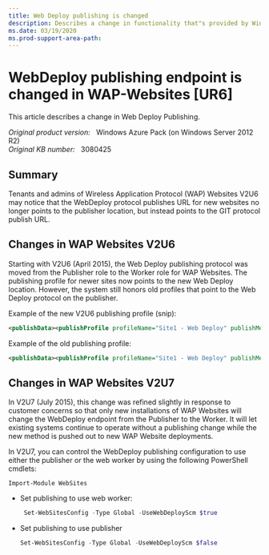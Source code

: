 ```yaml
---
title: Web Deploy publishing is changed
description: Describes a change in functionality that"s provided by Windows Azure Pack.
ms.date: 03/19/2020
ms.prod-support-area-path:
---
```

# WebDeploy publishing endpoint is changed in WAP-Websites [UR6]

This article describes a change in Web Deploy Publishing.

_Original product version:_ &nbsp; Windows Azure Pack (on Windows Server 2012 R2)  
_Original KB number:_ &nbsp; 3080425

## Summary

Tenants and admins of Wireless Application Protocol (WAP) Websites V2U6 may notice that the WebDeploy protocol publishes URL for new websites no longer points to the publisher location, but instead points to the GIT protocol publish URL.

## Changes in WAP Websites V2U6

Starting with V2U6 (April 2015), the Web Deploy publishing protocol was moved from the Publisher role to the Worker role for WAP Websites. The publishing profile for newer sites now points to the new Web Deploy location. However, the system still honors old profiles that point to the Web Deploy protocol on the publisher.

Example of the new V2U6 publishing profile (snip):

```xml
<publishData><publishProfile profileName="Site1 - Web Deploy" publishMethod="MSDeploy" publishUrl="Site1.SCM.contosocloud.com:443" msdeploySite="Site1" userName="$Site1" userPWD="<password>" destinationAppUrl="http://Site1.contosocloud.com"
```

Example of the old publishing profile:

```xml
<publishData><publishProfile profileName="Site1 - Web Deploy" publishMethod="MSDeploy" publishUrl="publish.contosocloud.com" msdeploySite="Site1" userName="$Site1" userPWD="<password>" destinationAppUrl="http://Site1.contosocloud.com"
```

## Changes in WAP Websites V2U7

In V2U7 (July 2015), this change was refined slightly in response to customer concerns so that only new installations of WAP Websites will change the WebDeploy endpoint from the Publisher to the Worker. It will let existing systems continue to operate without a publishing change while the new method is pushed out to new WAP Website deployments.  

In V2U7, you can control the WebDeploy publishing configuration to use either the publisher or the web worker by using the following PowerShell cmdlets:

```console
Import-Module WebSites
```

- Set publishing to use web worker:

   ```powershell
    Set-WebSitesConfig -Type Global -UseWebDeployScm $true
    ```

- Set publishing to use publisher

    ```powershell
    Set-WebSitesConfig -Type Global -UseWebDeployScm $false
    ```

